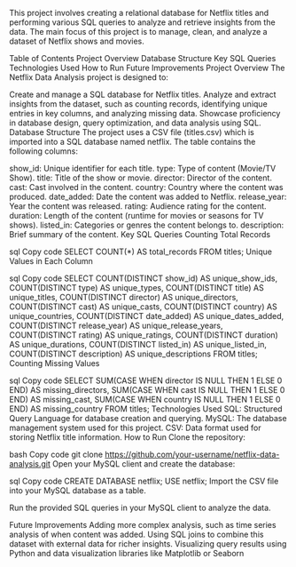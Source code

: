This project involves creating a relational database for Netflix titles and performing various SQL queries to analyze and retrieve insights from the data. The main focus of this project is to manage, clean, and analyze a dataset of Netflix shows and movies.

Table of Contents
Project Overview
Database Structure
Key SQL Queries
Technologies Used
How to Run
Future Improvements
Project Overview
The Netflix Data Analysis project is designed to:

Create and manage a SQL database for Netflix titles.
Analyze and extract insights from the dataset, such as counting records, identifying unique entries in key columns, and analyzing missing data.
Showcase proficiency in database design, query optimization, and data analysis using SQL.
Database Structure
The project uses a CSV file (titles.csv) which is imported into a SQL database named netflix. The table contains the following columns:

show_id: Unique identifier for each title.
type: Type of content (Movie/TV Show).
title: Title of the show or movie.
director: Director of the content.
cast: Cast involved in the content.
country: Country where the content was produced.
date_added: Date the content was added to Netflix.
release_year: Year the content was released.
rating: Audience rating for the content.
duration: Length of the content (runtime for movies or seasons for TV shows).
listed_in: Categories or genres the content belongs to.
description: Brief summary of the content.
Key SQL Queries
Counting Total Records

sql
Copy code
SELECT COUNT(*) AS total_records
FROM titles;
Unique Values in Each Column

sql
Copy code
SELECT
    COUNT(DISTINCT show_id) AS unique_show_ids,
    COUNT(DISTINCT type) AS unique_types,
    COUNT(DISTINCT title) AS unique_titles,
    COUNT(DISTINCT director) AS unique_directors,
    COUNT(DISTINCT cast) AS unique_casts,
    COUNT(DISTINCT country) AS unique_countries,
    COUNT(DISTINCT date_added) AS unique_dates_added,
    COUNT(DISTINCT release_year) AS unique_release_years,
    COUNT(DISTINCT rating) AS unique_ratings,
    COUNT(DISTINCT duration) AS unique_durations,
    COUNT(DISTINCT listed_in) AS unique_listed_in,
    COUNT(DISTINCT description) AS unique_descriptions
FROM titles;
Counting Missing Values

sql
Copy code
SELECT 
    SUM(CASE WHEN director IS NULL THEN 1 ELSE 0 END) AS missing_directors,
    SUM(CASE WHEN cast IS NULL THEN 1 ELSE 0 END) AS missing_cast,
    SUM(CASE WHEN country IS NULL THEN 1 ELSE 0 END) AS missing_country
FROM titles;
Technologies Used
SQL: Structured Query Language for database creation and querying.
MySQL: The database management system used for this project.
CSV: Data format used for storing Netflix title information.
How to Run
Clone the repository:

bash
Copy code
git clone https://github.com/your-username/netflix-data-analysis.git
Open your MySQL client and create the database:

sql
Copy code
CREATE DATABASE netflix;
USE netflix;
Import the CSV file into your MySQL database as a table.

Run the provided SQL queries in your MySQL client to analyze the data.

Future Improvements
Adding more complex analysis, such as time series analysis of when content was added.
Using SQL joins to combine this dataset with external data for richer insights.
Visualizing query results using Python and data visualization libraries like Matplotlib or Seaborn
